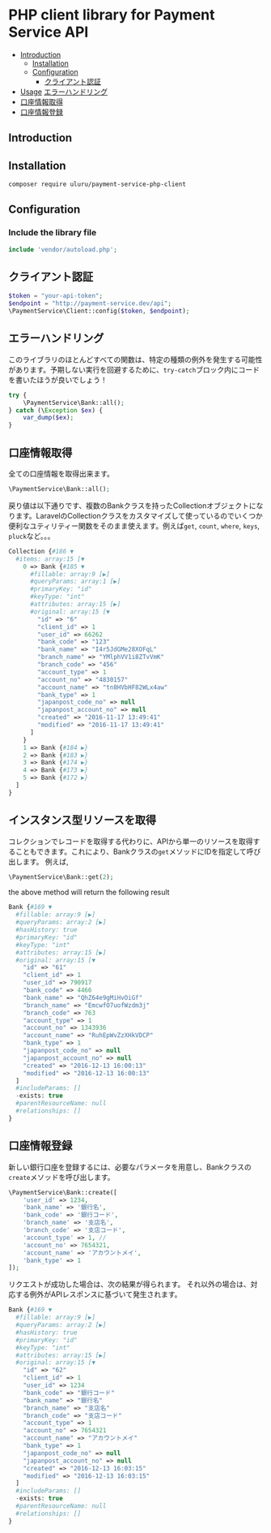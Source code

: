 # PHP client library for Payment Service API
- [Introduction](#introduction)
  - [Installation](#installation)
  - [Configuration](#configuration)
    - [クライアント認証](#authentication)
- [Usage](#usage)
  [エラーハンドリング](#error_handling)
- [口座情報取得](#banks_all)
- [口座情報登録](#banks_create)

<a name="introduction"></a>
## Introduction

<a name="installation"></a>
## Installation

```bash
composer require uluru/payment-service-php-client
```

<a name="configuration"></a>
## Configuration

### Include the library file
```php
include 'vendor/autoload.php';
```
<a name="authentication"></a>
## クライアント認証
```php
$token = "your-api-token";
$endpoint = "http://payment-service.dev/api";
\PaymentService\Client::config($token, $endpoint);
```

<a name="usage"></a>
<a name="error_handling"></a>
## エラーハンドリング
このライブラリのほとんどすべての関数は、特定の種類の例外を発生する可能性があります。予期しない実行を回避するために、`try-catch`ブロック内にコードを書いたほうが良いでしょう！
```php
try {
    \PaymentService\Bank::all();
} catch (\Exception $ex) {
    var_dump($ex);
}
```

<a name="banks_all"></a>
## 口座情報取得
全ての口座情報を取得出来ます。
```php
\PaymentService\Bank::all();
```
戻り値は以下通りです、複数のBankクラスを持ったCollectionオブジェクトになります。LaravelのCollectionクラスをカスタマイズして使っているのでいくつか便利なユティリティー関数をそのまま使えます。例えば`get`, `count`, `where`, `keys`, `pluck`など。。。
```php
Collection {#186 ▼
  #items: array:15 [▼
    0 => Bank {#185 ▼
      #fillable: array:9 [▶]
      #queryParams: array:1 [▶]
      #primaryKey: "id"
      #keyType: "int"
      #attributes: array:15 [▶]
      #original: array:15 [▼
        "id" => "6"
        "client_id" => 1
        "user_id" => 66262
        "bank_code" => "123"
        "bank_name" => "I4r5JdGMe28XOFqL"
        "branch_name" => "YMlphVV1i8ZTvVmK"
        "branch_code" => "456"
        "account_type" => 1
        "account_no" => "4830157"
        "account_name" => "tn8HVbHF82WLx4aw"
        "bank_type" => 1
        "japanpost_code_no" => null
        "japanpost_account_no" => null
        "created" => "2016-11-17 13:49:41"
        "modified" => "2016-11-17 13:49:41"
      ]
    }
    1 => Bank {#184 ▶}
    2 => Bank {#183 ▶}
    3 => Bank {#174 ▶}
    4 => Bank {#173 ▶}
    5 => Bank {#172 ▶}
  ]
}
```
## インスタンス型リソースを取得
コレクションでレコードを取得する代わりに、APIから単一のリソースを取得することもできます。これにより、Bankクラスの`get`メソッドにIDを指定して呼び出します。 例えば,
```php
\PaymentService\Bank::get(2);
```
the above method will return the following result
```php
Bank {#169 ▼
  #fillable: array:9 [▶]
  #queryParams: array:2 [▶]
  #hasHistory: true
  #primaryKey: "id"
  #keyType: "int"
  #attributes: array:15 [▶]
  #original: array:15 [▼
    "id" => "61"
    "client_id" => 1
    "user_id" => 790917
    "bank_code" => 4466
    "bank_name" => "QhZ64e9gMiHvOiGf"
    "branch_name" => "EmcwfO7uofWzdm3j"
    "branch_code" => 763
    "account_type" => 1
    "account_no" => 1343936
    "account_name" => "RuhEpWvZzXHkVDCP"
    "bank_type" => 1
    "japanpost_code_no" => null
    "japanpost_account_no" => null
    "created" => "2016-12-13 16:00:13"
    "modified" => "2016-12-13 16:00:13"
  ]
  #includeParams: []
  -exists: true
  #parentResourceName: null
  #relationships: []
}
```
<a name="banks_create"></a>
## 口座情報登録
新しい銀行口座を登録するには、必要なパラメータを用意し、Bankクラスの`create`メソッドを呼び出します。
```php
\PaymentService\Bank::create([
    'user_id' => 1234,
    'bank_name' => '銀行名',
    'bank_code' => '銀行コード',
    'branch_name' => '支店名',
    'branch_code' => '支店コード',
    'account_type' => 1, //
    'account_no' => 7654321,
    'account_name' => 'アカウントメイ',
    'bank_type' => 1
]);
```
リクエストが成功した場合は、次の結果が得られます。 それ以外の場合は、対応する例外がAPIレスポンスに基づいて発生されます。
```php
Bank {#169 ▼
  #fillable: array:9 [▶]
  #queryParams: array:2 [▶]
  #hasHistory: true
  #primaryKey: "id"
  #keyType: "int"
  #attributes: array:15 [▶]
  #original: array:15 [▼
    "id" => "62"
    "client_id" => 1
    "user_id" => 1234
    "bank_code" => "銀行コード"
    "bank_name" => "銀行名"
    "branch_name" => "支店名"
    "branch_code" => "支店コード"
    "account_type" => 1
    "account_no" => 7654321
    "account_name" => "アカウントメイ"
    "bank_type" => 1
    "japanpost_code_no" => null
    "japanpost_account_no" => null
    "created" => "2016-12-13 16:03:15"
    "modified" => "2016-12-13 16:03:15"
  ]
  #includeParams: []
  -exists: true
  #parentResourceName: null
  #relationships: []
}
```
